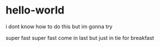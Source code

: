 # hello-world
i dont know how to do this but im gonna try

super fast super fast come in last but just in tie for breakfast
